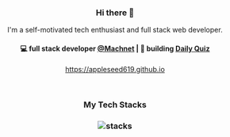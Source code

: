 <h3 align="center"> Hi there 👋</h3>

<p align="center">
I'm a self-motivated tech enthusiast and full stack web developer.
</p>

<h4 align="center">
💻 full stack developer <a href="https://github.com/machnetinc">@Machnet</a> | 🌱 building <a href="https://github.com/appleseed619/daily-quiz-mobile">Daily Quiz</a>
</h4>
<p  align="center">
<a href="https://appleseed619.github.io/">https://appleseed619.github.io</a>
</p>

<br/>
<h3 align="center">
My Tech Stacks
</h3>

<h3 align="center">
<img src="https://raw.githubusercontent.com/appleseed619/appleseed619/master/assets/stack-hills.png" alt="stacks"/>
</h3>
